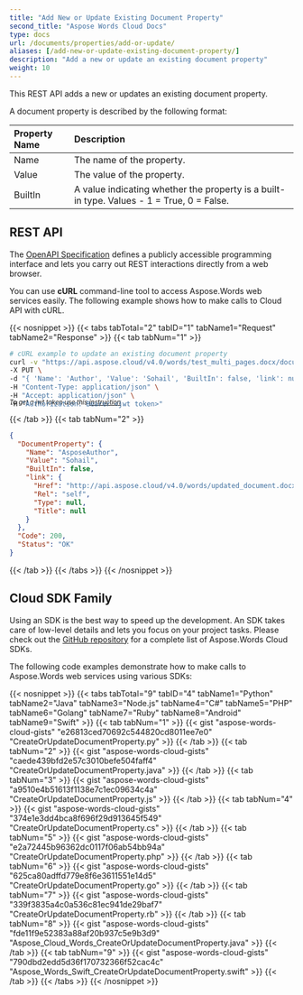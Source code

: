```yaml
---
title: "Add New or Update Existing Document Property"
second_title: "Aspose Words Cloud Docs"
type: docs
url: /documents/properties/add-or-update/
aliases: [/add-new-or-update-existing-document-property/]
description: "Add a new or update an existing document property"
weight: 10
---
```


This REST API adds a new or updates an existing document property.

A document property is described by the following format:

|Property Name|Description|
| :- | :- |
|Name|The name of the property.|
|Value|The value of the property.|
|BuiltIn|A value indicating whether the property is a built-in type. Values - 1 = True, 0 = False.|

## REST API

The [OpenAPI Specification](https://apireference.aspose.cloud/words/#/DocumentProperties/CreateOrUpdateDocumentProperty) defines a publicly accessible programming interface and lets you carry out REST interactions directly from a web browser.

You can use **cURL** command-line tool to access Aspose.Words web services easily. The following example shows how to make calls to Cloud API with cURL.

{{< nosnippet >}}
{{< tabs tabTotal="2" tabID="1" tabName1="Request" tabName2="Response" >}}
{{< tab tabNum="1" >}}

```bash
# cURL example to update an existing document property
curl -v "https://api.aspose.cloud/v4.0/words/test_multi_pages.docx/documentProperties/AsposeAuthor?destFileName=updated_document.docx" \
-X PUT \
-d "{ 'Name': 'Author', 'Value': 'Sohail', 'BuiltIn': false, 'link': null }" \
-H "Content-Type: application/json" \
-H "Accept: application/json" \
-H "Authorization: Bearer <jwt token>"
```
<p style="margin-top:-32px;font-size:80%;font-style:italic">To get a jwt token use this <a href="/words/getting-started/available-sdks/#curl">instruction</a></p>

{{< /tab >}}
{{< tab tabNum="2" >}}

```json
{
  "DocumentProperty": {
    "Name": "AsposeAuthor",
    "Value": "Sohail",
    "BuiltIn": false,
    "link": {
      "Href": "http://api.aspose.cloud/v4.0/words/updated_document.docx/documentProperties/AsposeAuthor",
      "Rel": "self",
      "Type": null,
      "Title": null
    }
  },
  "Code": 200,
  "Status": "OK"
}
```

{{< /tab >}}
{{< /tabs >}}
{{< /nosnippet >}}

## Cloud SDK Family

Using an SDK is the best way to speed up the development. An SDK takes care of low-level details and lets you focus on your project tasks. Please check out the [GitHub repository](https://github.com/aspose-words-cloud) for a complete list of Aspose.Words Cloud SDKs.

The following code examples demonstrate how to make calls to Aspose.Words web services using various SDKs:

{{< nosnippet >}}
{{< tabs tabTotal="9" tabID="4" tabName1="Python" tabName2="Java" tabName3="Node.js" tabName4="C#" tabName5="PHP" tabName6="Golang" tabName7="Ruby" tabName8="Android" tabName9="Swift" >}}
{{< tab tabNum="1" >}}
{{< gist "aspose-words-cloud-gists" "e26813ced70692c544820cd8011ee7e0" "CreateOrUpdateDocumentProperty.py" >}}
{{< /tab >}}
{{< tab tabNum="2" >}}
{{< gist "aspose-words-cloud-gists" "caede439bfd2e57c3010befe504faff4" "CreateOrUpdateDocumentProperty.java" >}}
{{< /tab >}}
{{< tab tabNum="3" >}}
{{< gist "aspose-words-cloud-gists" "a9510e4b51613f1138e7c1ec09634c4a" "CreateOrUpdateDocumentProperty.js" >}}
{{< /tab >}}
{{< tab tabNum="4" >}}
{{< gist "aspose-words-cloud-gists" "374e1e3dd4bca8f696f29d913645f549" "CreateOrUpdateDocumentProperty.cs" >}}
{{< /tab >}}
{{< tab tabNum="5" >}}
{{< gist "aspose-words-cloud-gists" "e2a72445b96362dc0117f06ab54bb94a" "CreateOrUpdateDocumentProperty.php" >}}
{{< /tab >}}
{{< tab tabNum="6" >}}
{{< gist "aspose-words-cloud-gists" "625ca80adffd779e8f6e3611551e14d5" "CreateOrUpdateDocumentProperty.go" >}}
{{< /tab >}}
{{< tab tabNum="7" >}}
{{< gist "aspose-words-cloud-gists" "339f3835a4c0a536c81ec941de29baf7" "CreateOrUpdateDocumentProperty.rb" >}}
{{< /tab >}}
{{< tab tabNum="8" >}}
{{< gist "aspose-words-cloud-gists" "fde11f9e52383a88af20b937c5e9b3d9" "Aspose_Cloud_Words_CreateOrUpdateDocumentProperty.java" >}}
{{< /tab >}}
{{< tab tabNum="9" >}}
{{< gist "aspose-words-cloud-gists" "790dbd2edd5d36f170732366f52cac4c" "Aspose_Words_Swift_CreateOrUpdateDocumentProperty.swift" >}}
{{< /tab >}}
{{< /tabs >}}
{{< /nosnippet >}}
